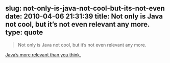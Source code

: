 slug: not-only-is-java-not-cool-but-its-not-even
date: 2010-04-06 21:31:39
title: Not only is Java not cool, but it’s not even relevant any more.
type: quote
---

> Not only is Java not cool, but it’s not even relevant any more.

[Java’s more relevant than you think.](http://www.enigmastation.com/?p=361)
